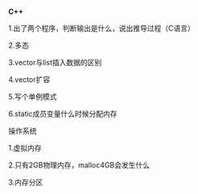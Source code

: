 **C++**

1.出了两个程序，判断输出是什么，说出推导过程（C语言）

2.多态

3.vector与list插入数据的区别

4.vector扩容

5.写个单例模式

6.static成员变量什么时候分配内存

操作系统

1.虚拟内存

2.只有2GB物理内存，malloc4GB会发生什么

3.内存分区